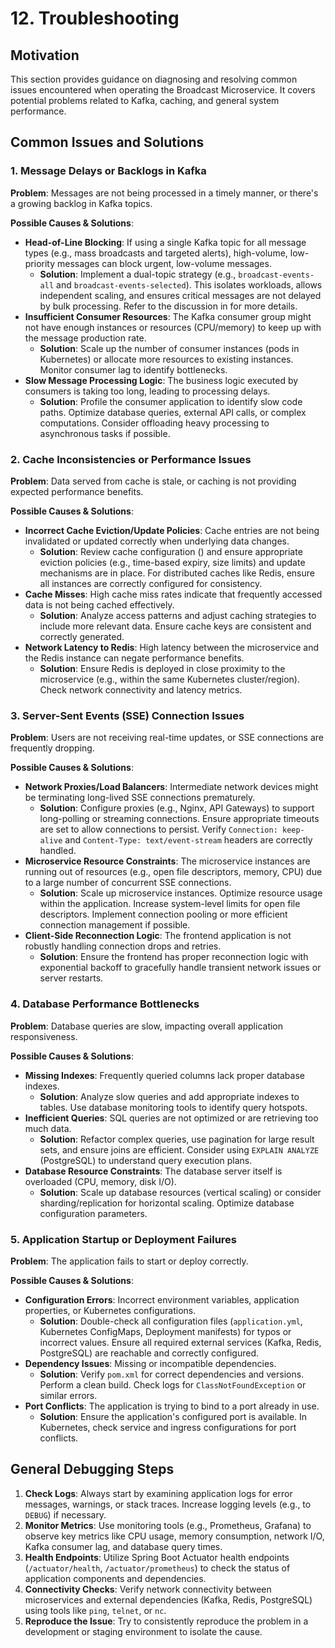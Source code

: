 # 12. Troubleshooting

## Motivation
This section provides guidance on diagnosing and resolving common issues encountered when operating the Broadcast Microservice. It covers potential problems related to Kafka, caching, and general system performance.

## Common Issues and Solutions

### 1. Message Delays or Backlogs in Kafka

**Problem**: Messages are not being processed in a timely manner, or there's a growing backlog in Kafka topics.

**Possible Causes & Solutions**:
- **Head-of-Line Blocking**: If using a single Kafka topic for all message types (e.g., mass broadcasts and targeted alerts), high-volume, low-priority messages can block urgent, low-volume messages. 
  - **Solution**: Implement a dual-topic strategy (e.g., `broadcast-events-all` and `broadcast-events-selected`). This isolates workloads, allows independent scaling, and ensures critical messages are not delayed by bulk processing. Refer to the discussion in <mcfile name="QA.md" path="c:\Users\Srini\ws\Notification-SSE-GLM-Flux\QA.md"></mcfile> for more details.
- **Insufficient Consumer Resources**: The Kafka consumer group might not have enough instances or resources (CPU/memory) to keep up with the message production rate.
  - **Solution**: Scale up the number of consumer instances (pods in Kubernetes) or allocate more resources to existing instances. Monitor consumer lag to identify bottlenecks.
- **Slow Message Processing Logic**: The business logic executed by consumers is taking too long, leading to processing delays.
  - **Solution**: Profile the consumer application to identify slow code paths. Optimize database queries, external API calls, or complex computations. Consider offloading heavy processing to asynchronous tasks if possible.

### 2. Cache Inconsistencies or Performance Issues

**Problem**: Data served from cache is stale, or caching is not providing expected performance benefits.

**Possible Causes & Solutions**:
- **Incorrect Cache Eviction/Update Policies**: Cache entries are not being invalidated or updated correctly when underlying data changes.
  - **Solution**: Review cache configuration (<mcsymbol name="RedisConfig" filename="RedisConfig.java" path="broadcast-microservice/src/main/java/com/example/broadcast/shared/config/RedisConfig.java" startline="20" type="class"></mcsymbol>) and ensure appropriate eviction policies (e.g., time-based expiry, size limits) and update mechanisms are in place. For distributed caches like Redis, ensure all instances are correctly configured for consistency.
- **Cache Misses**: High cache miss rates indicate that frequently accessed data is not being cached effectively.
  - **Solution**: Analyze access patterns and adjust caching strategies to include more relevant data. Ensure cache keys are consistent and correctly generated.
- **Network Latency to Redis**: High latency between the microservice and the Redis instance can negate performance benefits.
  - **Solution**: Ensure Redis is deployed in close proximity to the microservice (e.g., within the same Kubernetes cluster/region). Check network connectivity and latency metrics.

### 3. Server-Sent Events (SSE) Connection Issues

**Problem**: Users are not receiving real-time updates, or SSE connections are frequently dropping.

**Possible Causes & Solutions**:
- **Network Proxies/Load Balancers**: Intermediate network devices might be terminating long-lived SSE connections prematurely.
  - **Solution**: Configure proxies (e.g., Nginx, API Gateways) to support long-polling or streaming connections. Ensure appropriate timeouts are set to allow connections to persist. Verify `Connection: keep-alive` and `Content-Type: text/event-stream` headers are correctly handled.
- **Microservice Resource Constraints**: The microservice instances are running out of resources (e.g., open file descriptors, memory, CPU) due to a large number of concurrent SSE connections.
  - **Solution**: Scale up microservice instances. Optimize resource usage within the application. Increase system-level limits for open file descriptors. Implement connection pooling or more efficient connection management if possible.
- **Client-Side Reconnection Logic**: The frontend application is not robustly handling connection drops and retries.
  - **Solution**: Ensure the frontend has proper reconnection logic with exponential backoff to gracefully handle transient network issues or server restarts.

### 4. Database Performance Bottlenecks

**Problem**: Database queries are slow, impacting overall application responsiveness.

**Possible Causes & Solutions**:
- **Missing Indexes**: Frequently queried columns lack proper database indexes.
  - **Solution**: Analyze slow queries and add appropriate indexes to tables. Use database monitoring tools to identify query hotspots.
- **Inefficient Queries**: SQL queries are not optimized or are retrieving too much data.
  - **Solution**: Refactor complex queries, use pagination for large result sets, and ensure joins are efficient. Consider using `EXPLAIN ANALYZE` (PostgreSQL) to understand query execution plans.
- **Database Resource Constraints**: The database server itself is overloaded (CPU, memory, disk I/O).
  - **Solution**: Scale up database resources (vertical scaling) or consider sharding/replication for horizontal scaling. Optimize database configuration parameters.

### 5. Application Startup or Deployment Failures

**Problem**: The application fails to start or deploy correctly.

**Possible Causes & Solutions**:
- **Configuration Errors**: Incorrect environment variables, application properties, or Kubernetes configurations.
  - **Solution**: Double-check all configuration files (`application.yml`, Kubernetes ConfigMaps, Deployment manifests) for typos or incorrect values. Ensure all required external services (Kafka, Redis, PostgreSQL) are reachable and correctly configured.
- **Dependency Issues**: Missing or incompatible dependencies.
  - **Solution**: Verify `pom.xml` for correct dependencies and versions. Perform a clean build. Check logs for `ClassNotFoundException` or similar errors.
- **Port Conflicts**: The application is trying to bind to a port already in use.
  - **Solution**: Ensure the application's configured port is available. In Kubernetes, check service and ingress configurations for port conflicts.

## General Debugging Steps
1. **Check Logs**: Always start by examining application logs for error messages, warnings, or stack traces. Increase logging levels (e.g., to `DEBUG`) if necessary.
2. **Monitor Metrics**: Use monitoring tools (e.g., Prometheus, Grafana) to observe key metrics like CPU usage, memory consumption, network I/O, Kafka consumer lag, and database query times.
3. **Health Endpoints**: Utilize Spring Boot Actuator health endpoints (`/actuator/health`, `/actuator/prometheus`) to check the status of application components and dependencies.
4. **Connectivity Checks**: Verify network connectivity between microservices and external dependencies (Kafka, Redis, PostgreSQL) using tools like `ping`, `telnet`, or `nc`.
5. **Reproduce the Issue**: Try to consistently reproduce the problem in a development or staging environment to isolate the cause.